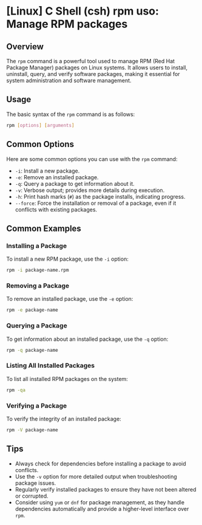 # [Linux] C Shell (csh) rpm uso: Manage RPM packages

## Overview
The `rpm` command is a powerful tool used to manage RPM (Red Hat Package Manager) packages on Linux systems. It allows users to install, uninstall, query, and verify software packages, making it essential for system administration and software management.

## Usage
The basic syntax of the `rpm` command is as follows:

```bash
rpm [options] [arguments]
```

## Common Options
Here are some common options you can use with the `rpm` command:

- `-i`: Install a new package.
- `-e`: Remove an installed package.
- `-q`: Query a package to get information about it.
- `-v`: Verbose output; provides more details during execution.
- `-h`: Print hash marks (`#`) as the package installs, indicating progress.
- `--force`: Force the installation or removal of a package, even if it conflicts with existing packages.

## Common Examples

### Installing a Package
To install a new RPM package, use the `-i` option:

```bash
rpm -i package-name.rpm
```

### Removing a Package
To remove an installed package, use the `-e` option:

```bash
rpm -e package-name
```

### Querying a Package
To get information about an installed package, use the `-q` option:

```bash
rpm -q package-name
```

### Listing All Installed Packages
To list all installed RPM packages on the system:

```bash
rpm -qa
```

### Verifying a Package
To verify the integrity of an installed package:

```bash
rpm -V package-name
```

## Tips
- Always check for dependencies before installing a package to avoid conflicts.
- Use the `-v` option for more detailed output when troubleshooting package issues.
- Regularly verify installed packages to ensure they have not been altered or corrupted.
- Consider using `yum` or `dnf` for package management, as they handle dependencies automatically and provide a higher-level interface over `rpm`.